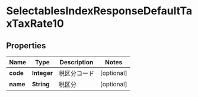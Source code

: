 

# SelectablesIndexResponseDefaultTaxTaxRate10


## Properties

Name | Type | Description | Notes
------------ | ------------- | ------------- | -------------
**code** | **Integer** | 税区分コード |  [optional]
**name** | **String** | 税区分 |  [optional]



